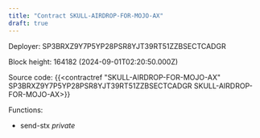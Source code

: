 ```yaml
---
title: "Contract SKULL-AIRDROP-FOR-MOJO-AX"
draft: true
---
```

Deployer: SP3BRXZ9Y7P5YP28PSR8YJT39RT51ZZBSECTCADGR


 



Block height: 164182 (2024-09-01T02:20:50.000Z)

Source code: {{<contractref "SKULL-AIRDROP-FOR-MOJO-AX" SP3BRXZ9Y7P5YP28PSR8YJT39RT51ZZBSECTCADGR SKULL-AIRDROP-FOR-MOJO-AX>}}

Functions:

* send-stx _private_
